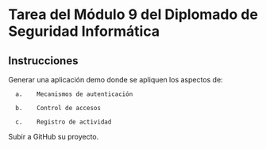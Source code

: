 # Tarea del Módulo 9 del Diplomado de Seguridad Informática

## Instrucciones

Generar una aplicación demo donde se apliquen los aspectos de: 

      a.	Mecanismos de autenticación

      b.	Control de accesos

      c.	Registro de actividad

Subir a GitHub su proyecto.


